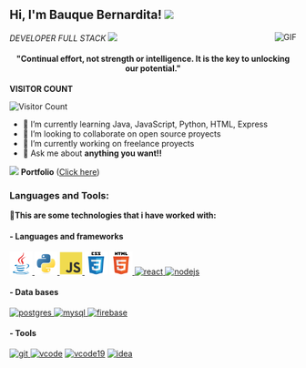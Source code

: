 <h2> Hi, I'm Bauque Bernardita! <img src="https://media.giphy.com/media/mGcNjsfWAjY5AEZNw6/giphy.gif" width="50"></h2>
<img align="right" alt="GIF" src="https://raw.githubusercontent.com/JoeyBling/JoeyBling/master/pic/pusheencode.gif" />
<p><em> DEVELOPER FULL STACK <img src="https://media.giphy.com/media/fYSnHlufseco8Fh93Z/giphy.gif" width="30"></br></a>
</em></p>
<p>
  <h4 align="center"><b>"Continual effort, not strength or intelligence. It is the key to unlocking our potential."</b></h4>
</p>

**VISITOR COUNT**  

![Visitor Count](https://profile-counter.glitch.me/{bernibauque}/count.svg)

- 🌱 I’m currently learning Java, JavaScript, Python, HTML, Express   
- 👯 I’m looking to collaborate on open source proyects  
- 🔭 I’m currently working on freelance proyects  
- 💬 Ask me about **anything you want!!**  

<img src="https://media.giphy.com/media/WUlplcMpOCEmTGBtBW/giphy.gif" width="30">  **Portfolio** ([Click here](https://))

<h3 align="left">Languages and Tools:</h3>
<p align="left"><b>🥸This are some technologies that i have worked with:</b></p>
<h4>- Languages and frameworks</h4>
<p align="left">
<!--Java -->
<a href="https://www.java.com" target="_blank"> <img src="https://raw.githubusercontent.com/devicons/devicon/master/icons/java/java-original.svg" alt="java" width="40" height="40"/> </a>
<!--Python -->
<a href="https://www.python.org" target="_blank"> <img src="https://raw.githubusercontent.com/devicons/devicon/master/icons/python/python-original.svg" alt="python" width="40" height="40"/> </a> 
<!--JavaScript -->
<a href="https://developer.mozilla.org/en-US/docs/Web/JavaScript" target="_blank"> <img src="https://raw.githubusercontent.com/devicons/devicon/master/icons/javascript/javascript-original.svg" alt="javascript" width="40" height="40"/> </a>
<!--CSS 3 -->
 <a href="https://www.w3schools.com/css/" target="_blank"> <img src="https://raw.githubusercontent.com/devicons/devicon/master/icons/css3/css3-original-wordmark.svg" alt="css3" width="40" height="40"/></a>
<!-- HTML -->
<a href="https://www.w3.org/html/" target="_blank"> <img src="https://raw.githubusercontent.com/devicons/devicon/master/icons/html5/html5-original-wordmark.svg" alt="html5" width="40" height="40"/> </a> 
<!-- React.js -->
<a href="https://es.reactjs.org/" target="_blank"> <img src="https://raw.githubusercontent.com/yurijserrano/Github-Profile-Readme-Logos/f994c418a134b58c4aec11152f6a4a33fa89da26/frameworks/react.svg" alt="react" width="40" height="40"/> </a>
<!-- Node -->
<a href="https://nodejs.org/es/" target="_blank"> <img src="https://raw.githubusercontent.com/yurijserrano/Github-Profile-Readme-Logos/f994c418a134b58c4aec11152f6a4a33fa89da26/frameworks/nodejs.svg" alt="nodejs" width="40" height="40"/> </a>
</p>

<h4>- Data bases</h4>

<p align="left">
<!--Postgres -->
<a href="https://www.postgresql.org/" target="_blank"> <img src="https://raw.githubusercontent.com/yurijserrano/Github-Profile-Readme-Logos/f994c418a134b58c4aec11152f6a4a33fa89da26/databases/postgresql.svg" alt="postgres" width="40" height="40"/> </a>
<!--Postgres -->
<a href="https://www.mysql.com/" target="_blank"> <img src="https://raw.githubusercontent.com/yurijserrano/Github-Profile-Readme-Logos/f994c418a134b58c4aec11152f6a4a33fa89da26/databases/mysql.svg" alt="mysql" width="40" height="40"/> </a>
<!--Firebase -->
<a href="https://firebase.google.com/?hl=es-419&gclsrc=aw.ds" target="_blank"> <img src="https://raw.githubusercontent.com/yurijserrano/Github-Profile-Readme-Logos/f994c418a134b58c4aec11152f6a4a33fa89da26/cloud/firebase.svg" alt="firebase" width="40" height="40"/> </a>
</p>

<h4>- Tools</h4>

<p align="left">
<!-- git -->
<a href="https://git-scm.com/" target="_blank"> <img src="https://www.vectorlogo.zone/logos/git-scm/git-scm-icon.svg" alt="git" width="40" height="40"/> </a>
<!-- Vs code -->
<a href = "https://code.visualstudio.com/" target="_blank" ><img src="https://upload.wikimedia.org/wikipedia/commons/thumb/9/9a/Visual_Studio_Code_1.35_icon.svg/1200px-Visual_Studio_Code_1.35_icon.svg.png" alt="vcode" height="40" height="40" ></a>
<!-- Vs  -->
<a href = "https://visualstudio.microsoft.com/es/vs/" target="_blank" ><img src="https://upload.wikimedia.org/wikipedia/commons/thumb/5/59/Visual_Studio_Icon_2019.svg/1200px-Visual_Studio_Icon_2019.svg.png" alt="vcode19" width="40" height="40" ></a> 
<!-- Intellij  -->
<a href = "https://www.jetbrains.com/idea/" target="_blank" ><img src="https://raw.githubusercontent.com/yurijserrano/Github-Profile-Readme-Logos/f994c418a134b58c4aec11152f6a4a33fa89da26/ides/intellij.svg" alt="idea"  width="40" height="40" ></a> 
</p>


<p align="left"> 
<p align="left">       
    

</p>

